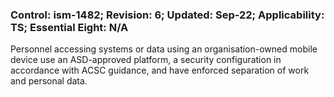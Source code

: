 ### Control: ism-1482; Revision: 6; Updated: Sep-22; Applicability: TS; Essential Eight: N/A
<p>Personnel accessing systems or data using an organisation-owned mobile device use an ASD-approved platform, a security configuration in accordance with ACSC guidance, and have enforced separation of work and personal data.</p>